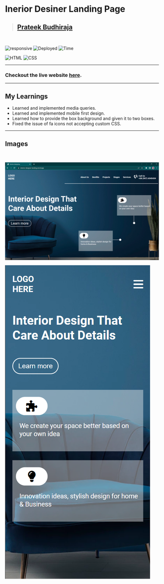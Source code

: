 # Inerior Desiner Landing Page

> ## [Prateek Budhiraja](https://prateekbudhiraja.in)

<br/>

![responsive](https://img.shields.io/badge/Mobile%20Responsive-Yes-green)
![Deployed](https://img.shields.io/badge/Deployed-Yes-green)
![Time](https://img.shields.io/badge/Time%20Taken-4hrs-green)

![HTML](https://img.shields.io/badge/html-3670A0?style=for-the-badge&logo=html5&logoColor=white)
![CSS](https://img.shields.io/badge/CSS-%234ea94b.svg?style=for-the-badge&logo=css3&logoColor=white)

---

### Checkout the live website [here](https://interior-designer-landing.vercel.app/).

---

## My Learnings

- Learned and implemented media queries.
- Learned and implemented mobile first design.
- Learned how to provide the box background and given it to two boxes.
- Fixed the issue of fa icons not accepting custom CSS.

---

## Images

<br/>

![Desktop](./assets/desktop.png)
<br/>

![Mobile](./assets/mobile.png)
